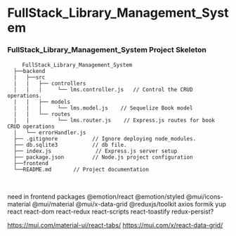 # FullStack_Library_Management_System

<h3>
FullStack_Library_Management_System Project Skeleton
</h3>
<div class="snippet-clipboard-content notranslate position-relative overflow-auto" data-snippet-clipboard-copy-content="
  ├──backend
  |   ├──src
  |   |   ├── controllers
  |   |   |     └── lms.controller.js  // Control the CRUD operations.
  |   |   ├── models
  |   |   |     └── lms.model.js    // Sequelize Book model 
  |   |   └── routes
  |   |         └── lms.router.js    // Express.js routes for book CRUD operations 
  |   └── errorHandler.js
  ├── .gitignore           // Ignore deploying node_modules.
  ├── db.sqlite3           // db file.
  ├── index.js              // Express.js server setup
  ├── package.json         // Node.js project configuration
  ├──frontend
  └──README.md       // Project documentation
">
  <pre class="notranslate">
    <code>FullStack_Library_Management_System
  ├──backend
  |   ├──src
  |   |   ├── controllers
  |   |   |     └── lms.controller.js   // Control the CRUD operations.
  |   |   ├── models
  |   |   |     └── lms.model.js    // Sequelize Book model 
  |   |   └── routes
  |   |         └── lms.router.js    // Express.js routes for book CRUD operations 
  |   └── errorHandler.js
  ├── .gitignore           // Ignore deploying node_modules.
  ├── db.sqlite3           // db file.
  ├── index.js              // Express.js server setup
  ├── package.json         // Node.js project configuration
  ├──frontend
  └──README.md       // Project documentation
</code>
  </pre>
  </div>

need in frontend packages
@emotion/react
@emotion/styled
@mui/icons-material
@mui/material
@mui/x-data-grid
@reduxjs/toolkit
axios
formik
yup
react
react-dom
react-redux
react-scripts
react-toastify
redux-persist?

https://mui.com/material-ui/react-tabs/
https://mui.com/x/react-data-grid/
